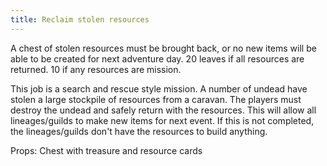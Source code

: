 ```yaml
---
title: Reclaim stolen resources
---
```


A chest of stolen resources must be brought back, or no new items will be able to be created for next adventure day. 20 leaves if all resources are returned. 10 if any resources are mission.

This job is a search and rescue style mission.  A number of undead have stolen a large stockpile of resources from a caravan.  The players must destroy the undead and safely return with the resources.  This will allow all lineages/guilds to make new items for next event.  If this is not completed, the lineages/guilds don't have the resources to build anything.

Props: Chest with treasure and resource cards